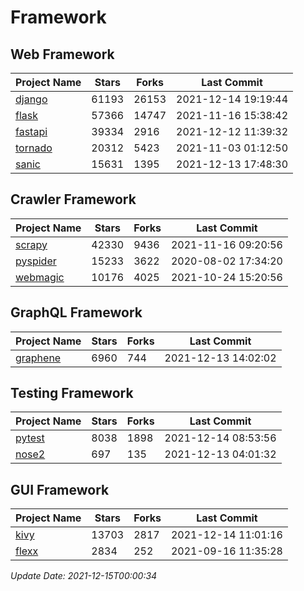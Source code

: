 # Framework

## Web Framework
| Project Name | Stars | Forks | Last Commit |
| ------------ | ----- | ----- | ----------- |
| [django](https://github.com/django/django) | 61193 | 26153 | 2021-12-14 19:19:44 |
| [flask](https://github.com/pallets/flask) | 57366 | 14747 | 2021-11-16 15:38:42 |
| [fastapi](https://github.com/tiangolo/fastapi) | 39334 | 2916 | 2021-12-12 11:39:32 |
| [tornado](https://github.com/tornadoweb/tornado) | 20312 | 5423 | 2021-11-03 01:12:50 |
| [sanic](https://github.com/sanic-org/sanic) | 15631 | 1395 | 2021-12-13 17:48:30 |

## Crawler Framework
| Project Name | Stars | Forks | Last Commit |
| ------------ | ----- | ----- | ----------- |
| [scrapy](https://github.com/scrapy/scrapy) | 42330 | 9436 | 2021-11-16 09:20:56 |
| [pyspider](https://github.com/binux/pyspider) | 15233 | 3622 | 2020-08-02 17:34:20 |
| [webmagic](https://github.com/code4craft/webmagic) | 10176 | 4025 | 2021-10-24 15:20:56 |

## GraphQL Framework
| Project Name | Stars | Forks | Last Commit |
| ------------ | ----- | ----- | ----------- |
| [graphene](https://github.com/graphql-python/graphene) | 6960 | 744 | 2021-12-13 14:02:02 |

## Testing Framework
| Project Name | Stars | Forks | Last Commit |
| ------------ | ----- | ----- | ----------- |
| [pytest](https://github.com/pytest-dev/pytest) | 8038 | 1898 | 2021-12-14 08:53:56 |
| [nose2](https://github.com/nose-devs/nose2) | 697 | 135 | 2021-12-13 04:01:32 |

## GUI Framework
| Project Name | Stars | Forks | Last Commit |
| ------------ | ----- | ----- | ----------- |
| [kivy](https://github.com/kivy/kivy) | 13703 | 2817 | 2021-12-14 11:01:16 |
| [flexx](https://github.com/flexxui/flexx) | 2834 | 252 | 2021-09-16 11:35:28 |

*Update Date: 2021-12-15T00:00:34*